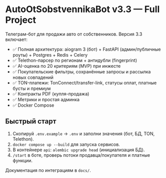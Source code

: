 
# AutoOtSobstvennikaBot v3.3 — Full Project

Телеграм-бот для продажи авто от собственников. Версия 3.3 включает:
- ✅ Полная архитектура: aiogram 3 (бот) + FastAPI (админ/публичные роуты) + Postgres + Redis + Celery
- ✅ Telethon-парсер по регионам + антидубли (fingerprint)
- ✅ AI-оценка по 20 критериям (MVP) при инжесте
- ✅ Покупательские фильтры, сохранённые запросы и рассылка новых совпадений
- ✅ TON-платежи: TonConnect/transfer-link, статусы оплат, платные бусты и премиум
- ✅ Контракты PDF (купля-продажа)
- ✅ Метрики и простая админка
- ✅ Docker Compose

## Быстрый старт
1) Скопируй `.env.example` → `.env` и заполни значения (бот, БД, TON, Telethon).
2) `docker compose up --build` для запуска сервисов.
3) В контейнере `api`: `alembic upgrade head` (инициализация БД).
4) `/start` в боте, проверь потоки продавца/покупателя и платные функции.

Документация по интеграциям в `docs/`.
